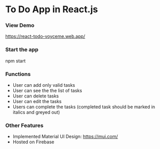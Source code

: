 # To Do App in React.js
### View Demo
https://react-todo-voyceme.web.app/

### Start the app
npm start


### Functions
* User can add only valid tasks
* User can see the the list of tasks
* User can delete tasks
* User can edit the tasks
* Users can complete the tasks (completed task should be marked in italics and greyed out)

### Other Features
* Implemented Material UI Design: https://mui.com/
* Hosted on Firebase
